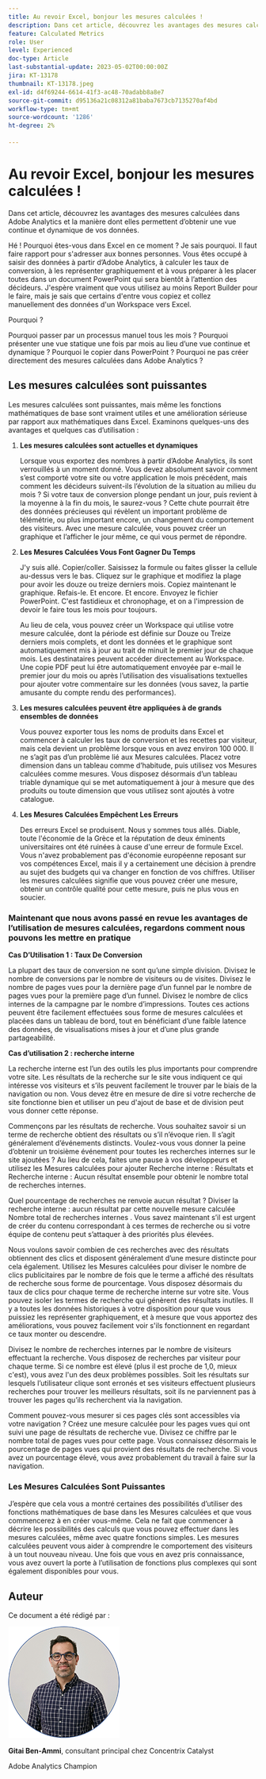 ```yaml
---
title: Au revoir Excel, bonjour les mesures calculées !
description: Dans cet article, découvrez les avantages des mesures calculées dans Adobe Analytics et la manière dont elles permettent d’obtenir une vue continue et dynamique de vos données.
feature: Calculated Metrics
role: User
level: Experienced
doc-type: Article
last-substantial-update: 2023-05-02T00:00:00Z
jira: KT-13178
thumbnail: KT-13178.jpeg
exl-id: d4f69244-6614-41f3-ac48-70adabb8a8e7
source-git-commit: d95136a21c08312a81baba7673cb7135270af4bd
workflow-type: tm+mt
source-wordcount: '1286'
ht-degree: 2%

---
```


# Au revoir Excel, bonjour les mesures calculées !

Dans cet article, découvrez les avantages des mesures calculées dans Adobe Analytics et la manière dont elles permettent d’obtenir une vue continue et dynamique de vos données.

Hé ! Pourquoi êtes-vous dans Excel en ce moment ? Je sais pourquoi. Il faut faire rapport pour s&#39;adresser aux bonnes personnes. Vous êtes occupé à saisir des données à partir d’Adobe Analytics, à calculer les taux de conversion, à les représenter graphiquement et à vous préparer à les placer toutes dans un document PowerPoint qui sera bientôt à l’attention des décideurs. J&#39;espère vraiment que vous utilisez au moins Report Builder pour le faire, mais je sais que certains d&#39;entre vous copiez et collez manuellement des données d&#39;un Workspace vers Excel.

Pourquoi ?

Pourquoi passer par un processus manuel tous les mois ? Pourquoi présenter une vue statique une fois par mois au lieu d’une vue continue et dynamique ? Pourquoi le copier dans PowerPoint ? Pourquoi ne pas créer directement des mesures calculées dans Adobe Analytics ?

## Les mesures calculées sont puissantes

Les mesures calculées sont puissantes, mais même les fonctions mathématiques de base sont vraiment utiles et une amélioration sérieuse par rapport aux mathématiques dans Excel. Examinons quelques-uns des avantages et quelques cas d’utilisation :

1. **Les mesures calculées sont actuelles et dynamiques**

   Lorsque vous exportez des nombres à partir d’Adobe Analytics, ils sont verrouillés à un moment donné. Vous devez absolument savoir comment s’est comporté votre site ou votre application le mois précédent, mais comment les décideurs suivent-ils l’évolution de la situation au milieu du mois ? Si votre taux de conversion plonge pendant un jour, puis revient à la moyenne à la fin du mois, le saurez-vous ? Cette chute pourrait être des données précieuses qui révèlent un important problème de télémétrie, ou plus important encore, un changement du comportement des visiteurs. Avec une mesure calculée, vous pouvez créer un graphique et l’afficher le jour même, ce qui vous permet de répondre.

1. **Les Mesures Calculées Vous Font Gagner Du Temps**

   J&#39;y suis allé. Copier/coller. Saisissez la formule ou faites glisser la cellule au-dessus vers le bas. Cliquez sur le graphique et modifiez la plage pour avoir les douze ou treize derniers mois. Copiez maintenant le graphique. Refais-le. Et encore. Et encore. Envoyez le fichier PowerPoint. C&#39;est fastidieux et chronophage, et on a l&#39;impression de devoir le faire tous les mois pour toujours.

   Au lieu de cela, vous pouvez créer un Workspace qui utilise votre mesure calculée, dont la période est définie sur Douze ou Treize derniers mois complets, et dont les données et le graphique sont automatiquement mis à jour au trait de minuit le premier jour de chaque mois. Les destinataires peuvent accéder directement au Workspace. Une copie PDF peut lui être automatiquement envoyée par e-mail le premier jour du mois ou après l’utilisation des visualisations textuelles pour ajouter votre commentaire sur les données (vous savez, la partie amusante du compte rendu des performances).

1. **Les mesures calculées peuvent être appliquées à de grands ensembles de données**

   Vous pouvez exporter tous les noms de produits dans Excel et commencer à calculer les taux de conversion et les recettes par visiteur, mais cela devient un problème lorsque vous en avez environ 100 000. Il ne s’agit pas d’un problème lié aux Mesures calculées. Placez votre dimension dans un tableau comme d’habitude, puis utilisez vos Mesures calculées comme mesures. Vous disposez désormais d’un tableau triable dynamique qui se met automatiquement à jour à mesure que des produits ou toute dimension que vous utilisez sont ajoutés à votre catalogue.

1. **Les Mesures Calculées Empêchent Les Erreurs**

   Des erreurs Excel se produisent. Nous y sommes tous allés. Diable, toute l&#39;économie de la Grèce et la réputation de deux éminents universitaires ont été ruinées à cause d&#39;une erreur de formule Excel. Vous n&#39;avez probablement pas d&#39;économie européenne reposant sur vos compétences Excel, mais il y a certainement une décision à prendre au sujet des budgets qui va changer en fonction de vos chiffres. Utiliser les mesures calculées signifie que vous pouvez créer une mesure, obtenir un contrôle qualité pour cette mesure, puis ne plus vous en soucier.

### Maintenant que nous avons passé en revue les avantages de l’utilisation de mesures calculées, regardons comment nous pouvons les mettre en pratique

**Cas D’Utilisation 1 : Taux De Conversion**

La plupart des taux de conversion ne sont qu’une simple division. Divisez le nombre de conversions par le nombre de visiteurs ou de visites. Divisez le nombre de pages vues pour la dernière page d’un funnel par le nombre de pages vues pour la première page d’un funnel. Divisez le nombre de clics internes de la campagne par le nombre d’impressions. Toutes ces actions peuvent être facilement effectuées sous forme de mesures calculées et placées dans un tableau de bord, tout en bénéficiant d’une faible latence des données, de visualisations mises à jour et d’une plus grande partageabilité.

**Cas d’utilisation 2 : recherche interne**

La recherche interne est l’un des outils les plus importants pour comprendre votre site. Les résultats de la recherche sur le site vous indiquent ce qui intéresse vos visiteurs et s’ils peuvent facilement le trouver par le biais de la navigation ou non. Vous devez être en mesure de dire si votre recherche de site fonctionne bien et utiliser un peu d&#39;ajout de base et de division peut vous donner cette réponse.

Commençons par les résultats de recherche. Vous souhaitez savoir si un terme de recherche obtient des résultats ou s’il n’évoque rien. Il s’agit généralement d’événements distincts. Voulez-vous vous donner la peine d’obtenir un troisième événement pour toutes les recherches internes sur le site ajoutées ? Au lieu de cela, faites une pause à vos développeurs et utilisez les Mesures calculées pour ajouter Recherche interne : Résultats et Recherche interne : Aucun résultat ensemble pour obtenir le nombre total de recherches internes.

Quel pourcentage de recherches ne renvoie aucun résultat ? Diviser la recherche interne : aucun résultat par cette nouvelle mesure calculée Nombre total de recherches internes . Vous savez maintenant s’il est urgent de créer du contenu correspondant à ces termes de recherche ou si votre équipe de contenu peut s’attaquer à des priorités plus élevées.

Nous voulons savoir combien de ces recherches avec des résultats obtiennent des clics et disposent généralement d’une mesure distincte pour cela également. Utilisez les Mesures calculées pour diviser le nombre de clics publicitaires par le nombre de fois que le terme a affiché des résultats de recherche sous forme de pourcentage. Vous disposez désormais du taux de clics pour chaque terme de recherche interne sur votre site. Vous pouvez isoler les termes de recherche qui génèrent des résultats inutiles. Il y a toutes les données historiques à votre disposition pour que vous puissiez les représenter graphiquement, et à mesure que vous apportez des améliorations, vous pouvez facilement voir s&#39;ils fonctionnent en regardant ce taux monter ou descendre.

Divisez le nombre de recherches internes par le nombre de visiteurs effectuant la recherche. Vous disposez de recherches par visiteur pour chaque terme. Si ce nombre est élevé (plus il est proche de 1,0, mieux c&#39;est), vous avez l&#39;un des deux problèmes possibles. Soit les résultats sur lesquels l’utilisateur clique sont erronés et ses visiteurs effectuent plusieurs recherches pour trouver les meilleurs résultats, soit ils ne parviennent pas à trouver les pages qu’ils recherchent via la navigation.

Comment pouvez-vous mesurer si ces pages clés sont accessibles via votre navigation ? Créez une mesure calculée pour les pages vues qui ont suivi une page de résultats de recherche vue. Divisez ce chiffre par le nombre total de pages vues pour cette page. Vous connaissez désormais le pourcentage de pages vues qui provient des résultats de recherche. Si vous avez un pourcentage élevé, vous avez probablement du travail à faire sur la navigation.

### Les Mesures Calculées Sont Puissantes

J’espère que cela vous a montré certaines des possibilités d’utiliser des fonctions mathématiques de base dans les Mesures calculées et que vous commencerez à en créer vous-même. Cela ne fait que commencer à décrire les possibilités des calculs que vous pouvez effectuer dans les mesures calculées, même avec quatre fonctions simples. Les mesures calculées peuvent vous aider à comprendre le comportement des visiteurs à un tout nouveau niveau. Une fois que vous en avez pris connaissance, vous avez ouvert la porte à l’utilisation de fonctions plus complexes qui sont également disponibles pour vous.

## Auteur

Ce document a été rédigé par :

![Portrait de Gittai](assets/gittai.png)

**Gitai Ben-Ammi**, consultant principal chez Concentrix Catalyst

Adobe Analytics Champion
